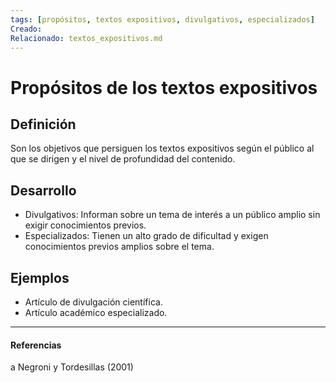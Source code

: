 ```yaml
---
tags: [propósitos, textos expositivos, divulgativos, especializados]
Creado: 
Relacionado: textos_expositivos.md
---
```


# Propósitos de los textos expositivos

## Definición
Son los objetivos que persiguen los textos expositivos según el público al que se dirigen y el nivel de profundidad del contenido.

## Desarrollo
- Divulgativos: Informan sobre un tema de interés a un público amplio sin exigir conocimientos previos.
- Especializados: Tienen un alto grado de dificultad y exigen conocimientos previos amplios sobre el tema.

## Ejemplos
- Artículo de divulgación científica.
- Artículo académico especializado.

---
#### Referencias
a Negroni y Tordesillas (2001) 